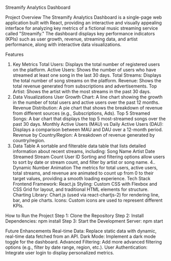 Streamify Analytics Dashboard

Project Overview
The Streamify Analytics Dashboard is a single-page web application built with React, providing an interactive and visually appealing interface for analyzing key metrics of a fictional music streaming service called "Streamify." The dashboard displays key performance indicators (KPIs) such as user growth, revenue, streaming data, and artist performance, along with interactive data visualizations.

Features
1. Key Metrics
Total Users: Displays the total number of registered users on the platform.
Active Users: Shows the number of users who have streamed at least one song in the last 30 days.
Total Streams: Displays the total number of song streams on the platform.
Revenue: Shows the total revenue generated from subscriptions and advertisements.
Top Artist: Shows the artist with the most streams in the past 30 days.
2. Data Visualizations
User Growth Chart: A line chart showing the growth in the number of total users and active users over the past 12 months.
Revenue Distribution: A pie chart that shows the breakdown of revenue from different sources (e.g., Subscriptions, Ads).
Top 5 Streamed Songs: A bar chart that displays the top 5 most-streamed songs over the past 30 days.
Monthly Active Users (MAU) vs Daily Active Users (DAU): Displays a comparison between MAU and DAU over a 12-month period.
Revenue by Country/Region: A breakdown of revenue generated by country/region.
3. Data Table
A sortable and filterable data table that lists detailed information about recent streams, including:
Song Name
Artist
Date Streamed
Stream Count
User ID
Sorting and filtering options allow users to sort by date or stream count, and filter by artist or song name.
4.. Dynamic Number Animation
The metrics for total users, active users, total streams, and revenue are animated to count up from 0 to their target values, providing a smooth loading experience.
Tech Stack
Frontend Framework: React.js
Styling: Custom CSS with Flexbox and CSS Grid for layout, and traditional HTML elements for structure.
Charting Library: Chart.js (used via react-chartjs-2) for rendering line, bar, and pie charts.
Icons: Custom icons are used to represent different KPIs.


How to Run the Project
Step 1: Clone the Repository
Step 2: Install Dependencies: npm install
Step 3: Start the Development Server: npm start

Future Enhancements
Real-time Data: Replace static data with dynamic, real-time data fetched from an API.
Dark Mode: Implement a dark mode toggle for the dashboard.
Advanced Filtering: Add more advanced filtering options (e.g., filter by date range, region, etc.).
User Authentication: Integrate user login to display personalized metrics.

